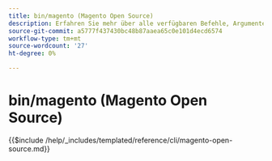 ```yaml
---
title: bin/magento (Magento Open Source)
description: Erfahren Sie mehr über alle verfügbaren Befehle, Argumente und Optionen für das Befehlszeilen-Tool "bin/magento".
source-git-commit: a5777f437430bc48b87aaea65c0e101d4ecd6574
workflow-type: tm+mt
source-wordcount: '27'
ht-degree: 0%

---
```



# bin/magento (Magento Open Source)

{{$include /help/_includes/templated/reference/cli/magento-open-source.md}}
